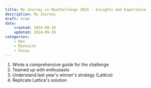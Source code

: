 ```yaml
---
title: My Journey in MyoChallenge 2024 - Insights and Experience
description: My Journey
draft: true
date:
    created: 2024-09-28
    updated: 2024-09-28
categories:
    - Dev
    - MyoSuite
    - Essay
---
```


1. Wrote a comprehensive guide for the challenge
1. Teamed up with enthusiasts
1. Understand last year's winner's strategy (Lattice)
1. Replicate Lattice's solution
